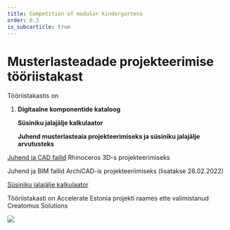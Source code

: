 ```yaml
---
title: Competition of modular kindergartens
order: 0.3
is_subcarticle: true
---
```

# Musterlasteadade projekteerimise tööriistakast

Tööriistakastis on

1. **Digitaalne komponentide kataloog**

   **Süsiniku jalajälje kalkulaator**

   **Juhend musterlasteaia projekteerimiseks ja süsiniku jalajälje arvutusteks** 

[Juhend ja CAD failid](https://drive.google.com/drive/folders/1OtoFFgw0guAImgHsiG6ZzH2_vM0iQSI9?usp=sharing)  Rhinoceros 3D-s projekteerimiseks

Juhend ja BIM failid ArchiCAD-is projekteeriimiseks (lisatakse 28.02.2022)

[Süsiniku jalajälje kalkulaator](https://drive.google.com/drive/folders/1-1ZgkeSIHTss55Qdwj0zHTdBrgzsr07H?usp=sharing)

Tööriistakasti on Accelerate Estonia projekti raames ette valimistanud Creatomus Solutions

![](https://res.cloudinary.com/patternbuildings/image/upload/v1644697644/Screenshot_2022-02-12_at_22.27.14_tpr2go.png)